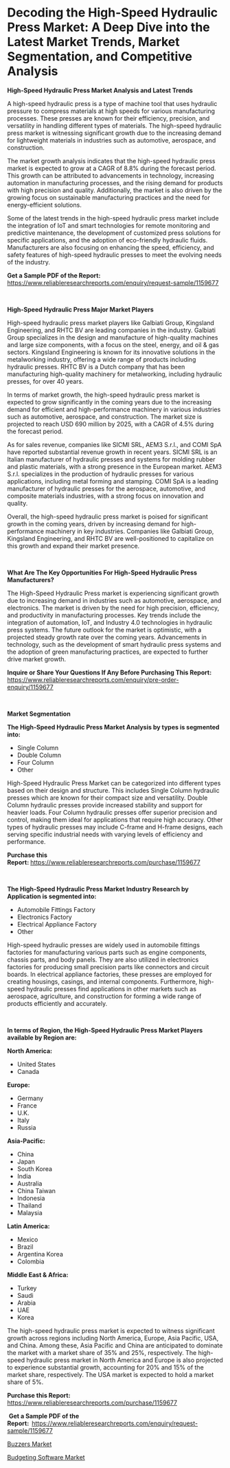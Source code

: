 <p><h1>Decoding the High-Speed Hydraulic Press Market: A Deep Dive into the Latest Market Trends, Market Segmentation, and Competitive Analysis</h1></p><p><strong>High-Speed Hydraulic Press Market Analysis and Latest Trends</strong></p>
<p><p>A high-speed hydraulic press is a type of machine tool that uses hydraulic pressure to compress materials at high speeds for various manufacturing processes. These presses are known for their efficiency, precision, and versatility in handling different types of materials. The high-speed hydraulic press market is witnessing significant growth due to the increasing demand for lightweight materials in industries such as automotive, aerospace, and construction.</p><p>The market growth analysis indicates that the high-speed hydraulic press market is expected to grow at a CAGR of 8.8% during the forecast period. This growth can be attributed to advancements in technology, increasing automation in manufacturing processes, and the rising demand for products with high precision and quality. Additionally, the market is also driven by the growing focus on sustainable manufacturing practices and the need for energy-efficient solutions.</p><p>Some of the latest trends in the high-speed hydraulic press market include the integration of IoT and smart technologies for remote monitoring and predictive maintenance, the development of customized press solutions for specific applications, and the adoption of eco-friendly hydraulic fluids. Manufacturers are also focusing on enhancing the speed, efficiency, and safety features of high-speed hydraulic presses to meet the evolving needs of the industry.</p></p>
<p><strong>Get a Sample PDF of the Report:&nbsp;</strong> <a href="https://www.reliableresearchreports.com/enquiry/request-sample/1159677">https://www.reliableresearchreports.com/enquiry/request-sample/1159677</a></p>
<p>&nbsp;</p>
<p><strong>High-Speed Hydraulic Press Major Market Players</strong></p>
<p><p>High-speed hydraulic press market players like Galbiati Group, Kingsland Engineering, and RHTC BV are leading companies in the industry. Galbiati Group specializes in the design and manufacture of high-quality machines and large size components, with a focus on the steel, energy, and oil & gas sectors. Kingsland Engineering is known for its innovative solutions in the metalworking industry, offering a wide range of products including hydraulic presses. RHTC BV is a Dutch company that has been manufacturing high-quality machinery for metalworking, including hydraulic presses, for over 40 years.</p><p>In terms of market growth, the high-speed hydraulic press market is expected to grow significantly in the coming years due to the increasing demand for efficient and high-performance machinery in various industries such as automotive, aerospace, and construction. The market size is projected to reach USD 690 million by 2025, with a CAGR of 4.5% during the forecast period.</p><p>As for sales revenue, companies like SICMI SRL, AEM3 S.r.l., and COMI SpA have reported substantial revenue growth in recent years. SICMI SRL is an Italian manufacturer of hydraulic presses and systems for molding rubber and plastic materials, with a strong presence in the European market. AEM3 S.r.l. specializes in the production of hydraulic presses for various applications, including metal forming and stamping. COMI SpA is a leading manufacturer of hydraulic presses for the aerospace, automotive, and composite materials industries, with a strong focus on innovation and quality.</p><p>Overall, the high-speed hydraulic press market is poised for significant growth in the coming years, driven by increasing demand for high-performance machinery in key industries. Companies like Galbiati Group, Kingsland Engineering, and RHTC BV are well-positioned to capitalize on this growth and expand their market presence.</p></p>
<p>&nbsp;</p>
<p><strong>What Are The Key Opportunities For High-Speed Hydraulic Press Manufacturers?</strong></p>
<p><p>The High-Speed Hydraulic Press market is experiencing significant growth due to increasing demand in industries such as automotive, aerospace, and electronics. The market is driven by the need for high precision, efficiency, and productivity in manufacturing processes. Key trends include the integration of automation, IoT, and Industry 4.0 technologies in hydraulic press systems. The future outlook for the market is optimistic, with a projected steady growth rate over the coming years. Advancements in technology, such as the development of smart hydraulic press systems and the adoption of green manufacturing practices, are expected to further drive market growth.</p></p>
<p><strong>Inquire or Share Your Questions If Any Before Purchasing This Report:</strong> <a href="https://www.reliableresearchreports.com/enquiry/pre-order-enquiry/1159677">https://www.reliableresearchreports.com/enquiry/pre-order-enquiry/1159677</a></p>
<p>&nbsp;</p>
<p><strong>Market Segmentation</strong></p>
<p><strong>The High-Speed Hydraulic Press Market Analysis by types is segmented into:</strong></p>
<p><ul><li>Single Column</li><li>Double Column</li><li>Four Column</li><li>Other</li></ul></p>
<p><p>High-Speed Hydraulic Press Market can be categorized into different types based on their design and structure. This includes Single Column hydraulic presses which are known for their compact size and versatility. Double Column hydraulic presses provide increased stability and support for heavier loads. Four Column hydraulic presses offer superior precision and control, making them ideal for applications that require high accuracy. Other types of hydraulic presses may include C-frame and H-frame designs, each serving specific industrial needs with varying levels of efficiency and performance.</p></p>
<p><strong>Purchase this Report:&nbsp;</strong><a href="https://www.reliableresearchreports.com/purchase/1159677">https://www.reliableresearchreports.com/purchase/1159677</a></p>
<p>&nbsp;</p>
<p><strong>The High-Speed Hydraulic Press Market Industry Research by Application is segmented into:</strong></p>
<p><ul><li>Automobile Fittings Factory</li><li>Electronics Factory</li><li>Electrical Appliance Factory</li><li>Other</li></ul></p>
<p><p>High-speed hydraulic presses are widely used in automobile fittings factories for manufacturing various parts such as engine components, chassis parts, and body panels. They are also utilized in electronics factories for producing small precision parts like connectors and circuit boards. In electrical appliance factories, these presses are employed for creating housings, casings, and internal components. Furthermore, high-speed hydraulic presses find applications in other markets such as aerospace, agriculture, and construction for forming a wide range of products efficiently and accurately.</p></p>
<p>&nbsp;</p>
<p><strong>In terms of Region, the High-Speed Hydraulic Press Market Players available by Region are:</strong></p>
<p>
    <p> <strong> North America: </strong>
        <ul>
            <li>United States</li>
            <li>Canada</li>
        </ul>
        </p> 
    <p> <strong> Europe: </strong>
        <ul>
            <li>Germany</li>
            <li>France</li>
            <li>U.K.</li>
            <li>Italy</li>
            <li>Russia</li>
        </ul>
        </p> 
    <p> <strong> Asia-Pacific: </strong>
        <ul>
            <li>China</li>
            <li>Japan</li>
            <li>South Korea</li>
            <li>India</li>
            <li>Australia</li>
            <li>China Taiwan</li>
            <li>Indonesia</li>
            <li>Thailand</li>
            <li>Malaysia</li>
        </ul>
        </p> 
    <p> <strong> Latin America: </strong>
        <ul>
            <li>Mexico</li>
            <li>Brazil</li>
            <li>Argentina Korea</li>
            <li>Colombia</li>
        </ul>
        </p> 
    <p> <strong> Middle East & Africa: </strong>
        <ul>
            <li>Turkey</li>
            <li>Saudi</li>
            <li>Arabia</li>
            <li>UAE</li>
            <li>Korea</li>
        </ul>
    </p>
    </p>
<p><p>The high-speed hydraulic press market is expected to witness significant growth across regions including North America, Europe, Asia Pacific, USA, and China. Among these, Asia Pacific and China are anticipated to dominate the market with a market share of 35% and 25%, respectively. The high-speed hydraulic press market in North America and Europe is also projected to experience substantial growth, accounting for 20% and 15% of the market share, respectively. The USA market is expected to hold a market share of 5%.</p></p>
<p><strong>Purchase this Report: </strong><a href="https://www.reliableresearchreports.com/purchase/1159677">https://www.reliableresearchreports.com/purchase/1159677</a></p>
<p>&nbsp;<strong>Get a Sample PDF of the Report:&nbsp;&nbsp;</strong><a href="https://www.reliableresearchreports.com/enquiry/request-sample/1159677">https://www.reliableresearchreports.com/enquiry/request-sample/1159677</a></p>
<p><strong></strong></p>
<p><p><a href="https://issuu.com/reportprime-2/docs/buzzers-market-size-2030.pptx">Buzzers Market</a></p><p><a href="https://issuu.com/reportprime-2/docs/budgeting-software-market-size-2030.pptx">Budgeting Software Market</a></p></p>